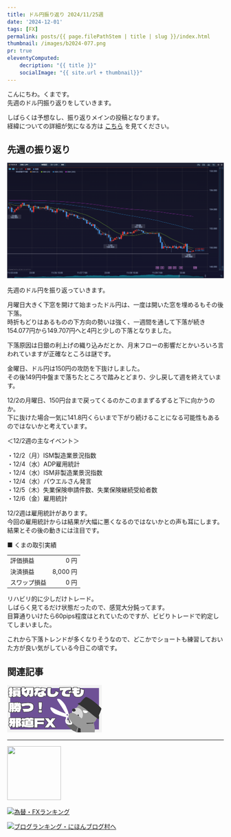 ```yaml
---
title: ドル円振り返り 2024/11/25週
date: '2024-12-01'
tags: [FX]
permalink: posts/{{ page.filePathStem | title | slug }}/index.html
thumbnail: /images/b2024-077.png
pr: true
eleventyComputed:
    decription: "{{ title }}"
    socialImage: "{{ site.url + thumbnail}}"
---
```


こんにちわ。くまです。<br/>
先週のドル円振り返りをしていきます。

しばらくは予想なし、振り返りメインの投稿となります。<br/>
経緯についての詳細が気になる方は <a href="/posts/posts2024-056/">こちら</a> を見てください。

## 先週の振り返り

![](/images/b2024-077-01.png)

先週のドル円を振り返っていきます。

月曜日大きく下窓を開けて始まったドル円は、一度は開いた窓を埋めるもその後下落。<br/>
時折もどりはあるものの下方向の勢いは強く、一週間を通して下落が続き154.077円から149.707円へと4円と少しの下落となりました。

下落原因は日銀の利上げの織り込みだとか、月末フローの影響だとかいろいろ言われていますが正確なところは謎です。<br/>

金曜日、ドル円は150円の攻防を下抜けしました。<br/>
その後149円中盤まで落ちたところで踏みとどまり、少し戻して週を終えています。

12/2の月曜日、150円台まで戻ってくるのかこのままずるずると下に向かうのか。<br/>
下に抜けた場合一気に141.8円くらいまで下がり続けることになる可能性もあるのではないかと考えています。

＜12/2週の主なイベント＞

・12/2（月）ISM製造業景況指数<br/>
・12/4（水）ADP雇用統計<br/>
・12/4（水）ISM非製造業景況指数<br/>
・12/4（水）パウエルさん発言<br/>
・12/5（木）失業保険申請件数、失業保険継続受給者数<br/>
・12/6（金）雇用統計<br/>

12/2週は雇用統計があります。<br/>
今回の雇用統計からは結果が大幅に悪くなるのではないかとの声も耳にします。<br/>
結果とその後の動きには注目です。<br/>


■ くまの取引実績

<table style="min-width:18rem">
<tr>
    <td>評価損益</td>
    <td style="text-align:right;">0 円</td>
</tr>
<tr><td>決済損益</td><td style="text-align:right;">8,000 円</tr></tr>
<tr><td>スワップ損益</td><td style="text-align:right"> 0 円 </td></tr>
</table>

リハビリ的に少しだけトレード。<br/>
しばらく見てるだけ状態だったので、感覚大分鈍ってます。<br/>
目算通りいけたら60pips程度はとれていたのですが、ビビりトレードで約定してしまいました。<br/>

これから下落トレンドが多くなりそうなので、どこかでショートも練習しておいた方が良い気がしている今日この頃です。


## 関連記事

<a class="internal-link" href="/posts/posts2024-036/">
    <img src="/images/b2024-036.png">
</a>

<br/>
<hr/>

<a href="https://px.a8.net/svt/ejp?a8mat=3YYPVE+94NAPE+1WP2+61C2P" rel="nofollow">
<img border="0" width="125" height="125" alt="" src="https://www21.a8.net/svt/bgt?aid=240125306552&wid=001&eno=01&mid=s00000008903001014000&mc=1"></a>
<img border="0" width="1" height="1" src="https://www17.a8.net/0.gif?a8mat=3YYPVE+94NAPE+1WP2+61C2P" alt="">

<a href="https://blog.with2.net/link/?id=2111205&cid=1532" title="為替・FXランキング"><img alt="為替・FXランキング" width="110" height="31" src="https://blog.with2.net/img/banner/c/banner_1/br_c_1532_1.gif"></a>

<a href="https://blogmura.com/ranking/in?p_cid=11188911" target="_blank"><img src="https://b.blogmura.com/88_31.gif" width="88" height="31" border="0" alt="ブログランキング・にほんブログ村へ" /></a>


<style>
.internal-link {
    img { width: 220px; }
}
</style>